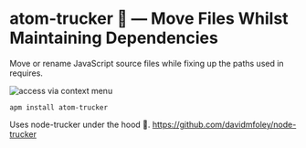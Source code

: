 # atom-trucker 🚚 — Move Files Whilst Maintaining Dependencies

Move or rename JavaScript source files while fixing up the paths used in requires.

![access via context menu]("./screenshot.png")

`apm install atom-trucker`

Uses node-trucker under the hood 🚚. https://github.com/davidmfoley/node-trucker
